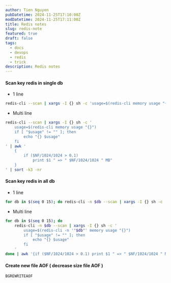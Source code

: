 ```yaml
---
author: Tien Nguyen
pubDatetime: 2024-11-25T17:10:00Z
modDatetime: 2024-11-25T17:11:00Z
title: Redis notes
slug: redis-note
featured: true
draft: false
tags:
  - docs
  - devops
  - redis
  - trick
description: Redis notes
---
```


#### Scan key redis in single db
- 1 line
```bash
redis-cli --scan | xargs -I {} sh -c 'usage=$(redis-cli memory usage "{}"); if [ "$usage" != "" ]; then echo "{} $usage"; fi' | awk '{if ($NF/1024/1024 > 0.1) print $1 " => " $NF/1024/1024 " MB"}' | sort -k3 -nr
```
- Multi line
```bash
redis-cli --scan | xargs -I {} sh -c '
    usage=$(redis-cli memory usage "{}")
    if [ "$usage" != "" ]; then
        echo "{} $usage"
    fi
' | awk '
    {
        if ($NF/1024/1024 > 0.1) 
            print $1 " => " $NF/1024/1024 " MB"
    }
' | sort -k3 -nr
```

#### Scan key redis in all db
- 1 line
```bash
for db in $(seq 0 15); do redis-cli -n $db --scan | xargs -I {} sh -c 'usage=$(redis-cli -n '"$db"' memory usage "{}"); if [ "$usage" != "" ]; then echo "{} $usage"; fi' ; done | awk '{if ($NF/1024/1024 > 0.1) print $1 " => " $NF/1024/1024 " MB"}' | sort -k3 -nr
```
- Multi line
```bash
for db in $(seq 0 15); do
    redis-cli -n $db --scan | xargs -I {} sh -c '
        usage=$(redis-cli -n '"$db"' memory usage "{}")
        if [ "$usage" != "" ]; then
            echo "{} $usage"
        fi
    '
done | awk '{if ($NF/1024/1024 > 0.1) print $1 " => " $NF/1024/1024 " MB"}' | sort -k3 -nr
```

#### Create new file AOF ( decrease size file AOF )
```
BGREWRITEAOF
```